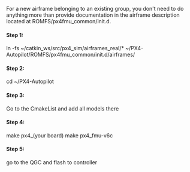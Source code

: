 For a new airframe belonging to an existing group, you don't need to do anything more than provide documentation in the airframe description located at ROMFS/px4fmu_common/init.d.


#### Step 1:
ln -fs ~/catkin_ws/src/px4_sim/airframes_real/* ~/PX4-Autopilot/ROMFS/px4fmu_common/init.d/airframes/

#### Step 2:
cd ~/PX4-Autopilot

#### Step 3:
Go to the CmakeList and add all models there

#### Step 4:
make px4_(your board)
make px4_fmu-v6c

#### Step 5:
go to the QGC and flash to controller